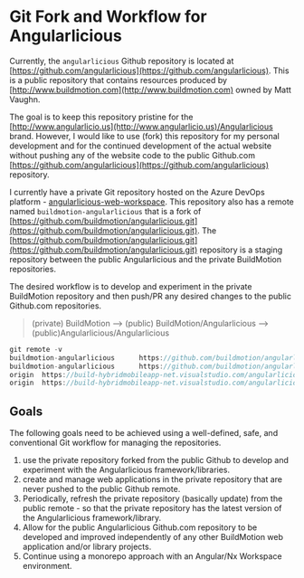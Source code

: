 # Git Fork and Workflow for Angularlicious

Currently, the `angularlicious` Github repository is located at [https://github.com/angularlicious](https://github.com/angularlicious). This is a public repository that contains resources produced by [http://www.buildmotion.com](http://www.buildmotion.com) owned by Matt Vaughn.  

The goal is to keep this repository pristine for the [http://www.angularlicio.us](http://www.angularlicio.us)/Angularlicious brand. However, I would like to use (fork) this repository for my personal development and for the continued development of the actual website without pushing any of the website code to the public Github.com [https://github.com/angularlicious](https://github.com/angularlicious) repository.

I currently have a private Git repository hosted on the Azure DevOps platform - [angularlicious-web-workspace](https://build-hybridmobileapp-net.visualstudio.com/_git/angularlicious-web-workspace). This repository also has a remote named `buildmotion-angularlicious` that is a fork of [https://github.com/buildmotion/angularlicious.git](https://github.com/buildmotion/angularlicious.git). The [https://github.com/buildmotion/angularlicious.git](https://github.com/buildmotion/angularlicious.git) repository is a staging repository between the public Angularlicious and the private BuildMotion repositories. 

The desired workflow is to develop and experiment in the private BuildMotion repository and then push/PR any desired changes to the public Github.com repositories. 

>(private) BuildMotion --> (public) BuildMotion/Angularlicious --> (public)Angularlicious/Angularlicious

```ts
git remote -v
buildmotion-angularlicious      https://github.com/buildmotion/angularlicious.git (fetch)
buildmotion-angularlicious      https://github.com/buildmotion/angularlicious.git (push)
origin  https://build-hybridmobileapp-net.visualstudio.com/angularlicious-web-workspace/_git/angularlicious-web-workspace (fetch)
origin  https://build-hybridmobileapp-net.visualstudio.com/angularlicious-web-workspace/_git/angularlicious-web-workspace (push)
```

## Goals

The following goals need to be achieved using a well-defined, safe, and conventional Git workflow for managing the repositories. 

1. use the private repository forked from the public Github to develop and experiment with the Angularlicious framework/libraries.
2. create and manage web applications in the private repository that are never pushed to the public Github remote.
3. Periodically, refresh the private repository (basically update) from the public remote - so that the private repository has the latest version of the Angularlicious framework/library.
4. Allow for the public Angularlicious Github.com repository to be developed and improved independently of any other BuildMotion web application and/or library projects. 
5. Continue using a monorepo approach with an Angular/Nx Workspace environment.